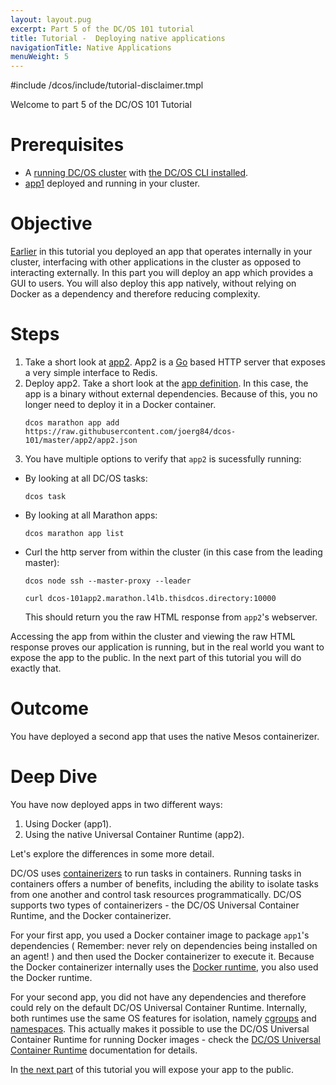 ```yaml
---
layout: layout.pug
excerpt: Part 5 of the DC/OS 101 tutorial
title: Tutorial -  Deploying native applications
navigationTitle: Native Applications
menuWeight: 5
---
```


#include /dcos/include/tutorial-disclaimer.tmpl

Welcome to part 5 of the DC/OS 101 Tutorial


# Prerequisites
* A [running DC/OS cluster](/dcos/1.12/tutorials/dcos-101/cli/) with [the DC/OS CLI installed](/dcos/1.12/tutorials/dcos-101/cli/).
* [app1](/dcos/1.12/tutorials/dcos-101/app1/) deployed and running in your cluster.


# Objective
[Earlier](/dcos/1.12/tutorials/dcos-101/app1/) in this tutorial you deployed an app that operates internally in your cluster, interfacing with other applications in the cluster as opposed to interacting externally. In this part you will deploy an app which provides a GUI to users. You will also deploy this app natively, without relying on Docker as a dependency and therefore reducing complexity.

# Steps
1. Take a short look at [app2](https://github.com/joerg84/dcos-101/blob/master/app2/app2.go). App2 is a [Go](https://golang.org/) based HTTP server that exposes a very simple interface to Redis.
1. Deploy app2. Take a short look at the [app definition](https://raw.githubusercontent.com/joerg84/dcos-101/master/app2/app2.json). In this case, the app is a binary without external dependencies.
  Because of this, you no longer need to deploy it in a Docker container.
    ```
    dcos marathon app add https://raw.githubusercontent.com/joerg84/dcos-101/master/app2/app2.json
    ```
1. You have multiple options to verify that `app2` is sucessfully running:
  * By looking at all DC/OS tasks: 
    ```
    dcos task
    ```
  * By looking at all Marathon apps: 
    ```
    dcos marathon app list
    ```
  * Curl the http server from within the cluster (in this case from the leading master):
    ```
    dcos node ssh --master-proxy --leader
    ```
    ```
    curl dcos-101app2.marathon.l4lb.thisdcos.directory:10000
    ```

    This should return you the raw HTML response from `app2`'s webserver.


Accessing the app from within the cluster and viewing the raw HTML response proves our application is running, but in the real world you want to expose the app to the public. In the next part of this tutorial you will do exactly that.

# Outcome
 You have deployed a second app that uses the native Mesos containerizer.

# Deep Dive
You have now deployed apps in two different ways:

1. Using Docker (app1).
1. Using the native Universal Container Runtime (app2).

Let's explore the differences in some more detail.

DC/OS uses [containerizers](/dcos/1.12/deploying-services/containerizers/) to run tasks in containers. Running tasks in containers offers a number of benefits, including the ability to isolate tasks from one another and control task resources programmatically. DC/OS supports two types of containerizers - the DC/OS Universal Container Runtime, and the Docker containerizer.

For your first app, you used a Docker container image to package `app1`'s dependencies ( Remember: never rely on dependencies being installed on an agent! ) and then used the Docker containerizer to execute it. Because the Docker containerizer internally uses the [Docker runtime](https://docs.docker.com/engine/userguide/intro/), you also used the Docker runtime.

For your second app, you did not have any dependencies and therefore could rely on the default DC/OS Universal Container Runtime. Internally, both runtimes use the same OS features for isolation, namely [cgroups](https://en.wikipedia.org/wiki/Cgroups) and [namespaces](https://en.wikipedia.org/wiki/Linux_namespaces).
This actually makes it possible to use the DC/OS Universal Container Runtime for running Docker images - check the [DC/OS Universal Container Runtime](/dcos/1.12/deploying-services/containerizers/) documentation for details.

In [the next part](/dcos/1.12/tutorials/dcos-101/marathon-lb/) of this tutorial you will expose your app to the public. 